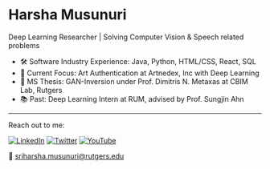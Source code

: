 # Harsha Musunuri

Deep Learning Researcher | Solving Computer Vision & Speech related problems

- 🛠️ Software Industry Experience: Java, Python, HTML/CSS, React, SQL
- 🎨 Current Focus: Art Authentication at Artnedex, Inc with Deep Learning
- 📖 MS Thesis: GAN-Inversion under Prof. Dimitris N. Metaxas at CBIM Lab, Rutgers
- 📚 Past: Deep Learning Intern at RUM, advised by Prof. Sungjin Ahn

---

Reach out to me:

[![LinkedIn][linkedin-shield]][linkedin-url]
[![Twitter][twitter-shield]][twitter-url]
[![YouTube][youtube-shield]][youtube-url]

<!-- Icons -->

[linkedin-shield]: https://img.shields.io/badge/LinkedIn-000000?style=flat-square&logo=linkedin&logoColor=white
[twitter-shield]: https://img.shields.io/badge/Twitter-000000?style=flat-square&logo=twitter&logoColor=white
[youtube-shield]: https://img.shields.io/badge/YouTube-000000?style=flat-square&logo=youtube&logoColor=white

<!-- URLs -->

[linkedin-url]: https://www.linkedin.com/in/your-profile
[twitter-url]: https://twitter.com/your-profile
[youtube-url]: https://www.youtube.com/your-channel

📧 [sriharsha.musunuri@rutgers.edu](mailto:sriharsha.musunuri@rutgers.edu)
